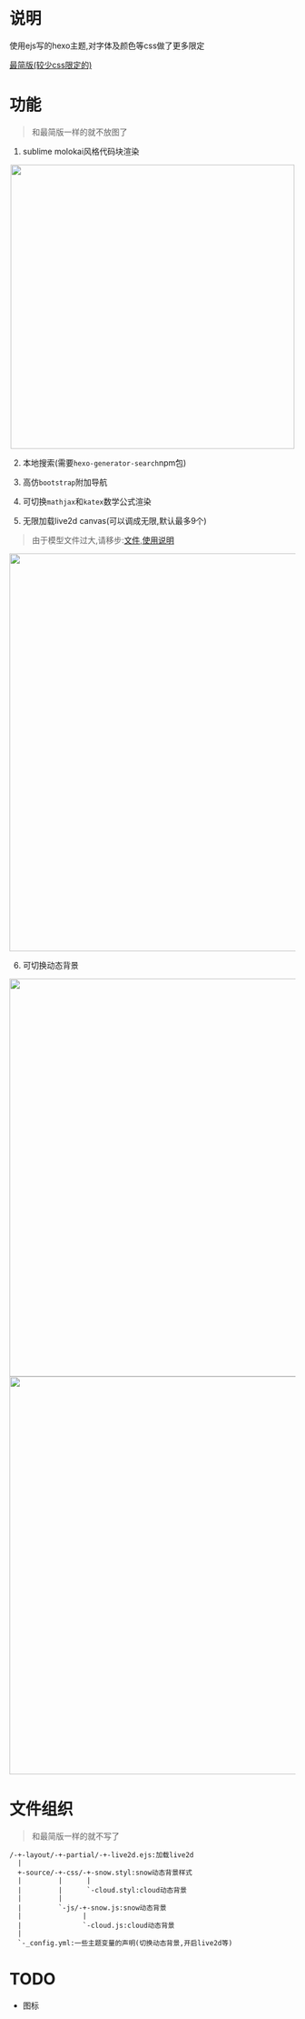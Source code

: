 # 说明

使用ejs写的hexo主题,对字体及颜色等css做了更多限定

[最简版(较少css限定的)](https://github.com/hexo-simple-theme/ejs_sample)

# 功能

> 和最简版一样的就不放图了

1. sublime molokai风格代码块渲染

<div align="center">
  <img width="500px" src="https://github.com/hexo-simple-theme/theme_demo/blob/master/molokai.png"> 
</div>

2. 本地搜索(需要`hexo-generator-search`npm包)

3. 高仿`bootstrap`附加导航

4. 可切换`mathjax`和`katex`数学公式渲染

5. 无限加载live2d canvas(可以调成无限,默认最多9个)

> 由于模型文件过大,请移步:[文件](https://github.com/hexo-simple-theme/hexo_live2d),[使用说明](https://github.com/darkin-blade/live2d_SDK_WebGL)

<div align="center">
  <img width="700px" src="https://github.com/hexo-simple-theme/theme_demo/blob/master/live2d.png"> 
</div>

6. 可切换动态背景

<div align="center">
  <img width="700px" src="https://github.com/hexo-simple-theme/theme_demo/blob/master/cloud.png"> 
  <img width="700px" src="https://github.com/hexo-simple-theme/theme_demo/blob/master/snow.png"> 
</div>

# 文件组织

> 和最简版一样的就不写了

```
/-+-layout/-+-partial/-+-live2d.ejs:加载live2d
  |
  +-source/-+-css/-+-snow.styl:snow动态背景样式
  |         |      |
  |         |      `-cloud.styl:cloud动态背景
  |         |
  |         `-js/-+-snow.js:snow动态背景
  |               |
  |               `-cloud.js:cloud动态背景
  |
  `-_config.yml:一些主题变量的声明(切换动态背景,开启live2d等)
```

# TODO

- 图标
